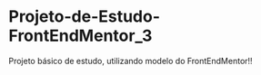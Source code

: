 # Projeto-de-Estudo-FrontEndMentor_3
Projeto básico de estudo, utilizando modelo do FrontEndMentor!!
